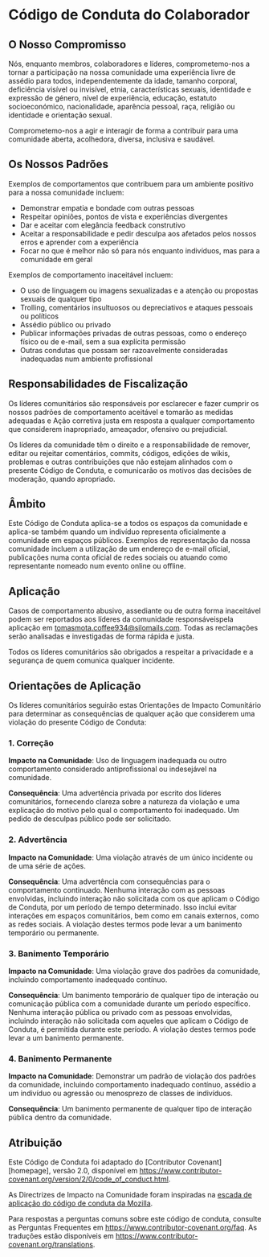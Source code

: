 # Código de Conduta do Colaborador

## O Nosso Compromisso

Nós, enquanto membros, colaboradores e líderes, comprometemo-nos a tornar a participação na nossa
comunidade uma experiência livre de assédio para todos, independentemente da idade,
tamanho corporal, deficiência visível ou invisível, etnia, características sexuais,
identidade e expressão de género, nível de experiência, educação, estatuto socioeconómico,
nacionalidade, aparência pessoal, raça, religião ou identidade
e orientação sexual.

Comprometemo-nos a agir e interagir de forma a contribuir para uma comunidade aberta, acolhedora,
diversa, inclusiva e saudável.

## Os Nossos Padrões

Exemplos de comportamentos que contribuem para um ambiente positivo para a nossa
comunidade incluem:

* Demonstrar empatia e bondade com outras pessoas
* Respeitar opiniões, pontos de vista e experiências divergentes
* Dar e aceitar com elegância feedback construtivo
* Aceitar a responsabilidade e pedir desculpa aos afetados pelos nossos erros
e aprender com a experiência
* Focar no que é melhor não só para nós enquanto indivíduos, mas para a
comunidade em geral

Exemplos de comportamento inaceitável incluem:

* O uso de linguagem ou imagens sexualizadas e a atenção ou
propostas sexuais de qualquer tipo
* Trolling, comentários insultuosos ou depreciativos e ataques pessoais ou políticos
* Assédio público ou privado
* Publicar informações privadas de outras pessoas, como o endereço físico ou
de e-mail, sem a sua explícita permissão
* Outras condutas que possam ser razoavelmente consideradas inadequadas num
ambiente profissional

## Responsabilidades de Fiscalização

Os líderes comunitários são responsáveis ​​por esclarecer e fazer cumprir os nossos padrões de
comportamento aceitável e tomarão as medidas adequadas e Ação corretiva justa em
resposta a qualquer comportamento que considerem inapropriado, ameaçador, ofensivo
ou prejudicial.

Os líderes da comunidade têm o direito e a responsabilidade de remover, editar ou rejeitar
comentários, commits, códigos, edições de wikis, problemas e outras contribuições que
não estejam alinhados com o presente Código de Conduta, e comunicarão os motivos das
decisões de moderação, quando apropriado.

## Âmbito

Este Código de Conduta aplica-se a todos os espaços da comunidade e aplica-se também quando
um indivíduo representa oficialmente a comunidade em espaços públicos.
Exemplos de representação da nossa comunidade incluem a utilização de um endereço de e-mail oficial,
publicações numa conta oficial de redes sociais ou atuando como representante
nomeado num evento online ou offline.

## Aplicação

Casos de comportamento abusivo, assediante ou de outra forma inaceitável podem ser
reportados aos líderes da comunidade responsáveis ​​pela aplicação em
tomasmota.coffee934@silomails.com.
Todas as reclamações serão analisadas e investigadas de forma rápida e justa.

Todos os líderes comunitários são obrigados a respeitar a privacidade e a segurança de quem comunica qualquer incidente.

## Orientações de Aplicação

Os líderes comunitários seguirão estas Orientações de Impacto Comunitário para determinar
as consequências de qualquer ação que considerem uma violação do presente Código de Conduta:

### 1. Correção

**Impacto na Comunidade**: Uso de linguagem inadequada ou outro comportamento considerado
antiprofissional ou indesejável na comunidade.

**Consequência**: Uma advertência privada por escrito dos líderes comunitários, fornecendo
clareza sobre a natureza da violação e uma explicação do motivo
pelo qual o comportamento foi inadequado. Um pedido de desculpas público pode ser solicitado.

### 2. Advertência

**Impacto na Comunidade**: Uma violação através de um único incidente ou de uma série
de ações.

**Consequência**: Uma advertência com consequências para o comportamento continuado. Nenhuma
interação com as pessoas envolvidas, incluindo interação não solicitada com
os que aplicam o Código de Conduta, por um período de tempo determinado. Isso
inclui evitar interações em espaços comunitários, bem como em canais externos,
como as redes sociais. A violação destes termos pode levar a um banimento temporário ou
permanente.

### 3. Banimento Temporário

**Impacto na Comunidade**: Uma violação grave dos padrões da comunidade, incluindo
comportamento inadequado contínuo.

**Consequência**: Um banimento temporário de qualquer tipo de interação ou
comunicação pública com a comunidade durante um período específico. Nenhuma interação pública ou
privado com as pessoas envolvidas, incluindo interação não solicitada
com aqueles que aplicam o Código de Conduta, é permitida durante este período.
A violação destes termos pode levar a um banimento permanente.

### 4. Banimento Permanente

**Impacto na Comunidade**: Demonstrar um padrão de violação dos padrões da comunidade,
incluindo comportamento inadequado contínuo, assédio a um
indivíduo ou agressão ou menosprezo de classes de indivíduos.

**Consequência**: Um banimento permanente de qualquer tipo de interação pública dentro
da comunidade.

## Atribuição

Este Código de Conduta foi adaptado do [Contributor Covenant][homepage],
versão 2.0, disponível em
https://www.contributor-covenant.org/version/2/0/code_of_conduct.html.

As Directrizes de Impacto na Comunidade foram inspiradas na [escada de aplicação do código de conduta da Mozilla](https://github.com/mozilla/diversity).

[página inicial]: https://www.contributor-covenant.org

Para respostas a perguntas comuns sobre este código de conduta, consulte as Perguntas Frequentes em
https://www.contributor-covenant.org/faq. As traduções estão disponíveis em
https://www.contributor-covenant.org/translations.
